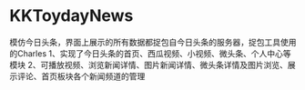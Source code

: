 # KKToydayNews
模仿今日头条，界面上展示的所有数据都捉包自今日头条的服务器，捉包工具使用的Charles
1、实现了今日头条的首页、西瓜视频、小视频、微头条、个人中心等模块
2、可播放视频、浏览新闻详情、图片新闻详情、微头条详情及图片浏览、展示评论、首页板块各个新闻频道的管理

